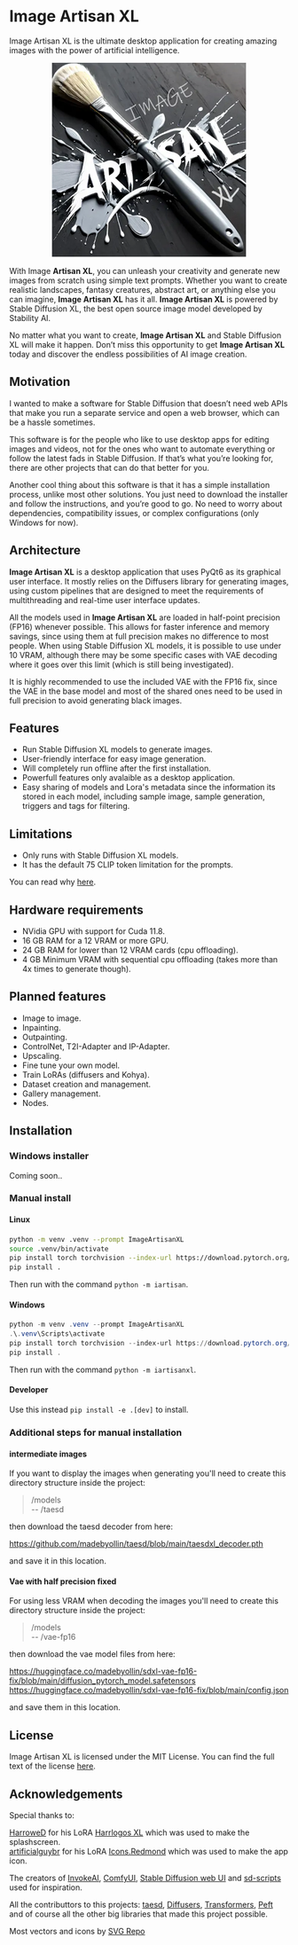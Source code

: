 # Image Artisan XL

Image Artisan XL is the ultimate desktop application for creating amazing images with the power of artificial intelligence.

<p align="center">
<img src="https://raw.githubusercontent.com/ZCode-opensource/image-artisan-xl/main/src/iartisanxl/theme/images/iartisan_splash.webp" width="350" alt=""/>
<p>

With Image **Artisan XL**, you can unleash your creativity and generate new images from scratch using simple text prompts. Whether you want to create realistic landscapes, fantasy creatures, abstract art, or anything else you can imagine, **Image Artisan XL** has it all. **Image Artisan XL** is powered by Stable Diffusion XL, the best open source image model developed by Stability AI.

No matter what you want to create, **Image Artisan XL** and Stable Diffusion XL will make it happen. Don’t miss this opportunity to get **Image Artisan XL** today and discover the endless possibilities of AI image creation.

## Motivation

I wanted to make a software for Stable Diffusion that doesn’t need web APIs that make you run a separate service and open a web browser, which can be a hassle sometimes.

This software is for the people who like to use desktop apps for editing images and videos, not for the ones who want to automate everything or follow the latest fads in Stable Diffusion. If that’s what you’re looking for, there are other projects that can do that better for you.

Another cool thing about this software is that it has a simple installation process, unlike most other solutions. You just need to download the installer and follow the instructions, and you’re good to go. No need to worry about dependencies, compatibility issues, or complex configurations (only Windows for now).

## Architecture

**Image Artisan XL** is a desktop application that uses PyQt6 as its graphical user interface. It mostly relies on the Diffusers library for generating images, using custom pipelines that are designed to meet the requirements of multithreading and real-time user interface updates.

All the models used in **Image Artisan XL** are loaded in half-point precision (FP16) whenever possible. This allows for faster inference and memory savings, since using them at full precision makes no difference to most people. When using Stable Diffusion XL models, it is possible to use under 10 VRAM, although there may be some specific cases with VAE decoding where it goes over this limit (which is still being investigated).

It is highly recommended to use the included VAE with the FP16 fix, since the VAE in the base model and most of the shared ones need to be used in full precision to avoid generating black images.

## Features

- Run Stable Diffusion XL models to generate images.
- User-friendly interface for easy image generation.
- Will completely run offline after the first installation.
- Powerfull features only avalaible as a desktop application.
- Easy sharing of models and Lora's metadata since the information its stored in each model, including sample image, sample generation, triggers and tags for filtering.

## Limitations

- Only runs with Stable Diffusion XL models.
- It has the default 75 CLIP token limitation for the prompts.

You can read why [here](https://github.com/ZCode-opensource/image-artisan-xl/EXPLANATIONS.MD#prompt-restriction).

## Hardware requirements

- NVidia GPU with support for Cuda 11.8.
- 16 GB RAM for a 12 VRAM or more GPU.
- 24 GB RAM for lower than 12 VRAM cards (cpu offloading).
- 4 GB Minimum VRAM with sequential cpu offloading (takes more than 4x times to generate though).

## Planned features

- Image to image.
- Inpainting.
- Outpainting.
- ControlNet, T2I-Adapter and IP-Adapter.
- Upscaling.
- Fine tune your own model.
- Train LoRAs (diffusers and Kohya).
- Dataset creation and management.
- Gallery management.
- Nodes.

## Installation

### Windows installer

Coming soon..

### Manual install

#### Linux

```bash
python -m venv .venv --prompt ImageArtisanXL
source .venv/bin/activate
pip install torch torchvision --index-url https://download.pytorch.org/whl/cu118
pip install .
```

Then run with the command `python -m iartisan`.

#### Windows

```powershell
python -m venv .venv --prompt ImageArtisanXL
.\.venv\Scripts\activate
pip install torch torchvision --index-url https://download.pytorch.org/whl/cu118
pip install .
```

Then run with the command `python -m iartisanxl`.

#### Developer

Use this instead `pip install -e .[dev]` to install.

### Additional steps for manual installation

#### intermediate images

If you want to display the images when generating you'll need to create this directory structure inside the project:

> /models  
> -- /taesd

then download the taesd decoder from here:

https://github.com/madebyollin/taesd/blob/main/taesdxl_decoder.pth

and save it in this location.

#### Vae with half precision fixed

For using less VRAM when decoding the images you'll need to create this directory structure inside the project:

> /models  
> -- /vae-fp16

then download the vae model files from here:

https://huggingface.co/madebyollin/sdxl-vae-fp16-fix/blob/main/diffusion_pytorch_model.safetensors  
https://huggingface.co/madebyollin/sdxl-vae-fp16-fix/blob/main/config.json

and save them in this location.

## License

Image Artisan XL is licensed under the MIT License. You can find the full text of the license [here](https://github.com/ZCode-opensource/image-artisan-xl/blob/main/LICENSE).

## Acknowledgements

Special thanks to:

[HarroweD](https://civitai.com/user/HarroweD/models) for his LoRA [Harrlogos XL](https://civitai.com/models/176555/harrlogos-xl-finally-custom-text-generation-in-sd) which was used to make the splashscreen.  
[artificialguybr](https://civitai.com/user/artificialguybr/models) for his LoRA [Icons.Redmond](https://civitai.com/models/122827/iconsredmond-app-icons-lora-for-sd-xl-10) which was used to make the app icon.

The creators of [InvokeAI](https://github.com/invoke-ai/InvokeAI), [ComfyUI](https://github.com/comfyanonymous/ComfyUI), [Stable Diffusion web UI](https://github.com/AUTOMATIC1111/stable-diffusion-webui) and [sd-scripts](https://github.com/kohya-ss/sd-scripts) used for inspiration.

All the contributtors to this projects:
[taesd](https://github.com/madebyollin/taesd),
[Diffusers](https://github.com/huggingface/diffusers),
[Transformers](https://github.com/huggingface/transformers),
[Peft](https://github.com/huggingface/peft)
and of course all the other big libraries that made this project possible.

Most vectors and icons by [SVG Repo](https://www.svgrepo.com)
